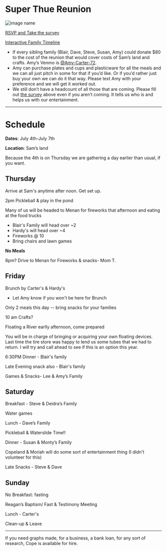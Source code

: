 # Super Thue Reunion
![image name](https://scontent-lax3-1.xx.fbcdn.net/v/t31.18172-1/18359445_788694734622148_3190185742509679659_o.jpg?stp=dst-jpg_p200x200&_nc_cat=102&ccb=1-7&_nc_sid=5f2048&_nc_ohc=H19m2MD_UGoQ7kNvgE5f740&_nc_ht=scontent-lax3-1.xx&oh=00_AYDYm8C6G7doG_PtUsxe3tiK716idypp-eySbQGPHhIWkw&oe=6685E475)

[RSVP and Take the survey](survey.html)

[Interactive Family Timeline](familyTimeline.html)

* If every sibling family (Blair, Dave, Steve, Susan, Amy) could donate $80 to the cost of the reunion that would cover costs of Sam’s land and crafts. Amy’s Venmo is [@Amy-Carter-72](https://venmo.com/u/Amy-Carter-72).
* Amy can purchase plates and cups and plasticware for all the meals and we can all just pitch in some for that if you’d like. Or if you’d rather just buy your own we can do it that way. Please text Amy with your preference and we will get it worked out.
* We still don’t have a headcount of all those that are coming. Please fill out [the survey](https://smartycope.github.io/thueson-reunion/survey.html) above even if you aren’t coming. It tells us who is and helps us with our entertainment.

---

# Schedule

**Dates**: July 4th-July 7th

**Location**: Sam’s land

Because the 4th is on Thursday we are gathering a day earlier than usual, if you want.

## Thursday
Arrive at Sam's anytime after noon.  Get set up.

2pm Pickleball  & play in the pond

Many of us will be headed to Menan for fireworks that afternoon and eating at the food trucks
- Blair's Family will head over ~2
- Hardy's will head over ~4
- Fireworks @ 10
- Bring chairs and lawn games

**No Meals**

8pm? Drive to Menan for Fireworks & snacks- Mom T.

## Friday
<!-- Breakfast: David & Jenelle’s Family -->
Brunch by Carter's & Hardy's
- Let Amy know if you won't be here for Brunch

Only 2 meals this day -- bring snacks for your families

10 am Crafts?

<!-- 12PM Lunch -Susan & Monty’s Family -->

Floating a River earlly afternoon, come prepared

You will be in charge of bringing or acquiring your own floating devices. Last time the tire store was happy to
lend us some tubes that we had to return. I will try and call ahead to see if this is an option this year.

6:30PM Dinner - Blair's family

Late Evening snack also - Blair's family

Games & Snacks- Lee & Amy’s Family

## Saturday
Breakfast - Steve & Deidra’s Family

Water games

Lunch - Dave’s Family

Pickleball & Waterslide Time!!

Dinner - Susan & Monty’s Family

Copeland & Moriah will do some sort of entertainment thing (I didn't volunteer for this)

Late Snacks - Steve & Dave

## Sunday
No Breakfast: fasting

Reagan’s Baptism/ Fast & Testimony Meeting

Lunch - Carter's

Clean-up & Leave


---


If you need graphs made, for a business, a bank loan, for any sort of research, Cope is available for hire.
